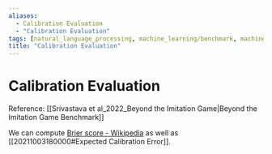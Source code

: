 ```yaml
---
aliases:
  - Calibration Evaluation
  - "Calibration Evaluation"
tags: [natural_language_processing, machine_learning/benchmark, machine_learning/evaluation]
title: "Calibration Evaluation"
---
```


# Calibration Evaluation

Reference: [[Srivastava et al_2022_Beyond the Imitation Game|Beyond the Imitation Game Benchmark]]

We can compute [Brier score - Wikipedia](https://en.wikipedia.org/wiki/Brier_score) as well as [[20211003180000#Expected Calibration Error]].
